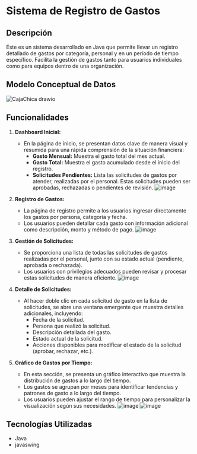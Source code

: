 # Sistema de Registro de Gastos

## Descripción
Este es un sistema desarrollado en Java que permite llevar un registro detallado de gastos por categoría, personal y en un período de tiempo específico. Facilita la gestión de gastos tanto para usuarios individuales como para equipos dentro de una organización.

## Modelo Conceptual de Datos
![CajaChica drawio](https://github.com/erickzok/cajaContable/assets/121067321/ee77b4db-6a35-4e5d-8b9c-ecc6aee80474)


## Funcionalidades

1. **Dashboard Inicial:**
   - En la página de inicio, se presentan datos clave de manera visual y resumida para una rápida comprensión de la situación financiera:
     - **Gasto Mensual:** Muestra el gasto total del mes actual.
     - **Gasto Total:** Muestra el gasto acumulado desde el inicio del registro.
     - **Solicitudes Pendientes:** Lista las solicitudes de gastos por atender, realizadas por el personal. Estas solicitudes pueden ser aprobadas, rechazadas o pendientes de revisión.
![image](https://github.com/erickzok/cajaContable/assets/121067321/23846642-e408-49e9-b811-10e73094efdf)

2. **Registro de Gastos:**
   - La página de registro permite a los usuarios ingresar directamente los gastos por persona, categoría y fecha.
   - Los usuarios pueden detallar cada gasto con información adicional como descripción, monto y método de pago.
![image](https://github.com/erickzok/cajaContable/assets/121067321/4f159013-9d71-4588-98df-8e3842e4072a)

3. **Gestión de Solicitudes:**
   - Se proporciona una lista de todas las solicitudes de gastos realizadas por el personal, junto con su estado actual (pendiente, aprobada o rechazada).
   - Los usuarios con privilegios adecuados pueden revisar y procesar estas solicitudes de manera eficiente.
![image](https://github.com/erickzok/cajaContable/assets/121067321/006509bd-c4ae-430a-a69e-7d6c23ef9841)

4. **Detalle de Solicitudes:**
   - Al hacer doble clic en cada solicitud de gasto en la lista de solicitudes, se abre una ventana emergente que muestra detalles adicionales, incluyendo:
     - Fecha de la solicitud.
     - Persona que realizó la solicitud.
     - Descripción detallada del gasto.
     - Estado actual de la solicitud.
     - Acciones disponibles para modificar el estado de la solicitud (aprobar, rechazar, etc.).

5. **Gráfico de Gastos por Tiempo:**
   - En esta sección, se presenta un gráfico interactivo que muestra la distribución de gastos a lo largo del tiempo.
   - Los gastos se agrupan por meses para identificar tendencias y patrones de gasto a lo largo del tiempo.
   - Los usuarios pueden ajustar el rango de tiempo para personalizar la visualización según sus necesidades.
![image](https://github.com/erickzok/cajaContable/assets/121067321/46fe03a4-dd8e-4726-a098-851fccd10506)
![image](https://github.com/erickzok/cajaContable/assets/121067321/c095b05b-f2ce-4dc3-b27a-c255c127e691)

## Tecnologías Utilizadas
- Java
- javaswing
